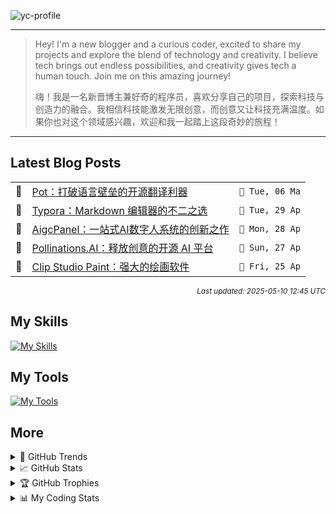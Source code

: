 ![yc-profile](./resource/profile-banner.gif)

---

> Hey! I'm a new blogger and a curious coder, excited to share my projects and explore the blend of technology and creativity. I believe tech brings out endless possibilities, and creativity gives tech a human touch. Join me on this amazing journey!
> 
> 嗨！我是一名新晋博主兼好奇的程序员，喜欢分享自己的项目，探索科技与创造力的融合。我相信科技能激发无限创意，而创意又让科技充满温度。如果你也对这个领域感兴趣，欢迎和我一起踏上这段奇妙的旅程！
---

<!-- BLOG-POSTS:START -->
## Latest Blog Posts

<table>
<tr>
  <td>📝</td>
  <td><a href='https://ninblog.ycstation.work/post/25050601/'>Pot：打破语言壁垒的开源翻译利器</a></td>
  <td><code>📅 Tue, 06 Ma</code></td>
</tr>
<tr>
  <td>📝</td>
  <td><a href='https://ninblog.ycstation.work/post/25042901/'>Typora：Markdown 编辑器的不二之选</a></td>
  <td><code>📅 Tue, 29 Ap</code></td>
</tr>
<tr>
  <td>📝</td>
  <td><a href='https://ninblog.ycstation.work/post/25042801/'>AigcPanel：一站式AI数字人系统的创新之作</a></td>
  <td><code>📅 Mon, 28 Ap</code></td>
</tr>
<tr>
  <td>📝</td>
  <td><a href='https://ninblog.ycstation.work/post/25042701/'>Pollinations.AI：释放创意的开源 AI 平台</a></td>
  <td><code>📅 Sun, 27 Ap</code></td>
</tr>
<tr>
  <td>📝</td>
  <td><a href='https://ninblog.ycstation.work/post/25042501/'>Clip Studio Paint：强大的绘画软件</a></td>
  <td><code>📅 Fri, 25 Ap</code></td>
</tr>
</table>

<p align='right'><sup><i>Last updated: 2025-05-10 12:45 UTC</i></sup></p>

<!-- BLOG-POSTS:END -->

## My Skills

[![My Skills](https://skillicons.dev/icons?i=java,kotlin,nodejs,discordjs,bots,django,docker,html,css,js,bootstrap,jquery,electron,express,flask,gcp,git,githubactions,kafka,markdown,mongodb,mysql,npm,python,redis,spring,yarn&perline=10)](https://skillicons.dev)

## My Tools

[![My Tools](https://skillicons.dev/icons?i=androidstudio,apple,arch,arduino,bash,cloudflare,codepen,debian,discord,github,gmail,heroku,idea,instagram,linkedin,linux,mastodon,mint,notion,postman,powershell,raspberrypi,stackoverflow,twitter,ubuntu,vercel,vscode,webstorm,windows&perline=10)](https://skillicons.dev)

## More

<details>

  <summary>🌟 GitHub Trends</summary>

  <a href="#">![Github stats](https://api.githubtrends.io/user/svg/9guest/langs?time_range=one_year&include_private=True&loc_metric=changed&compact=True&theme=classic)</a>
  <a href="#">![Top Langs](https://api.githubtrends.io/user/svg/9guest/repos?time_range=one_year&group=other&loc_metric=changed&theme=classic)</a>

</details>

<details>

  <summary>📈 GitHub Stats</summary>

  | <a href="#"><img align="center" src="https://github-readme-stats.vercel.app/api?username=9guest&show_icons=true&include_all_commits=true&theme=transparent&hide_border=true" alt="9guest's github stats" /></a> | <a href="#"><img align="center" src="https://github-readme-stats.vercel.app/api/top-langs/?username=9guest&layout=compact&theme=transparent&hide_border=true" /></a> |
| ------------- | ------------- |

</details>

<details>

  <summary>🏆 GitHub Trophies</summary>

  ![My GitHub trophies](https://github-profile-trophy.vercel.app/?username=9guest&theme=radical&no-frame=true&no-bg=true)

</details>

<details>
  
  <summary>📊 My Coding Stats</summary>
 
  <br>

  ![My's WakaTime stats](https://github-readme-stats.vercel.app/api/wakatime?username=kyuguest\&layout=compact)
  
  <!--START_SECTION:waka-->
![Code Time](http://img.shields.io/badge/Code%20Time-121%20hrs%207%20mins-blue)

![Profile Views](http://img.shields.io/badge/Profile%20Views-15-blue)

📅 **I'm Most Productive on Monday** 

```text
Monday                   5 commits           ██████████████░░░░░░░░░░░   55.56 % 
Tuesday                  0 commits           ░░░░░░░░░░░░░░░░░░░░░░░░░   00.00 % 
Wednesday                1 commits           ███░░░░░░░░░░░░░░░░░░░░░░   11.11 % 
Thursday                 0 commits           ░░░░░░░░░░░░░░░░░░░░░░░░░   00.00 % 
Friday                   2 commits           ██████░░░░░░░░░░░░░░░░░░░   22.22 % 
Saturday                 1 commits           ███░░░░░░░░░░░░░░░░░░░░░░   11.11 % 
Sunday                   0 commits           ░░░░░░░░░░░░░░░░░░░░░░░░░   00.00 % 
```


📊 **This Week I Spent My Time On** 

```text
🕑︎ Time Zone: Asia/Kuala_Lumpur

💬 Programming Languages: 
Other                    31 hrs 47 mins      ███████████████████░░░░░░   77.80 % 
Markdown                 4 hrs 29 mins       ███░░░░░░░░░░░░░░░░░░░░░░   10.99 % 
HTML                     3 hrs 21 mins       ██░░░░░░░░░░░░░░░░░░░░░░░   08.23 % 
YAML                     24 mins             ░░░░░░░░░░░░░░░░░░░░░░░░░   01.00 % 
JavaScript               18 mins             ░░░░░░░░░░░░░░░░░░░░░░░░░   00.75 % 

🔥 Editors: 
Chrome                   28 hrs 34 mins      █████████████████░░░░░░░░   69.93 % 
VS Code                  7 hrs 35 mins       █████░░░░░░░░░░░░░░░░░░░░   18.58 % 
Histre                   3 hrs 51 mins       ██░░░░░░░░░░░░░░░░░░░░░░░   09.43 % 
Cursor                   25 mins             ░░░░░░░░░░░░░░░░░░░░░░░░░   01.04 % 
Edge                     25 mins             ░░░░░░░░░░░░░░░░░░░░░░░░░   01.03 % 

🐱‍💻 Projects: 
nin-blog                 24 hrs 49 mins      ███████████████░░░░░░░░░░   60.75 % 
Unknown Project          3 hrs 52 mins       ██░░░░░░░░░░░░░░░░░░░░░░░   09.48 % 
Bumblezone               2 hrs 51 mins       ██░░░░░░░░░░░░░░░░░░░░░░░   06.98 % 
dls-worker               1 hr 59 mins        █░░░░░░░░░░░░░░░░░░░░░░░░   04.87 % 
v2rayNvpn                1 hr 57 mins        █░░░░░░░░░░░░░░░░░░░░░░░░   04.80 % 

💻 Operating System: 
Windows                  37 hrs              ███████████████████████░░   90.57 % 
Unknown OS               3 hrs 51 mins       ██░░░░░░░░░░░░░░░░░░░░░░░   09.43 % 
```

**I Mostly Code in JavaScript** 

```text
JavaScript               2 repos             ██████████░░░░░░░░░░░░░░░   40.00 % 
HTML                     2 repos             ██████████░░░░░░░░░░░░░░░   40.00 % 
CSS                      1 repo              █████░░░░░░░░░░░░░░░░░░░░   20.00 % 
```




 Last Updated on 10/05/2025 12:18:12 UTC
<!--END_SECTION:waka-->

</details>
